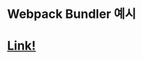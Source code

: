 # Webpack Bundler 예시

# <a href="https://aesthetic-frangipane-13e7e7.netlify.app/" title="Netlify로 이동!">Link!</a>
